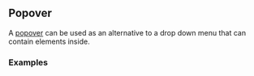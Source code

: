 ## Popover
A [popover](https://www.google.com/design/spec/components/snackbars-toasts.html)
can be used as an alternative to a drop down menu that can contain elements inside.
### Examples
